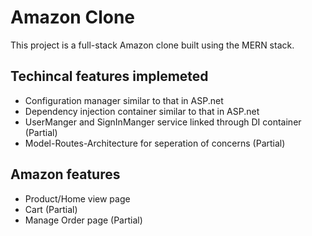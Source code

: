 # Amazon Clone
This project is a full-stack Amazon clone built using the MERN stack.
## Techincal features implemeted  
  - Configuration manager similar to that in ASP.net
  - Dependency injection container similar to that in ASP.net
  - UserManger and SignInManger service linked through DI container (Partial)
  - Model-Routes-Architecture for seperation of concerns (Partial)

## Amazon features
  - Product/Home view page
  - Cart (Partial)
  - Manage Order page (Partial)
